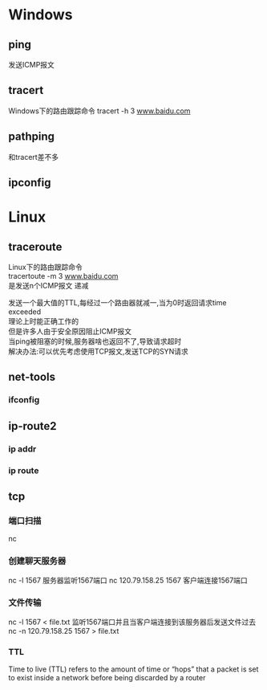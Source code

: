 # Windows
## ping 
发送ICMP报文
## tracert
Windows下的路由跟踪命令
tracert -h 3 www.baidu.com
## pathping
和tracert差不多
## ipconfig
# Linux
## traceroute
Linux下的路由跟踪命令  
tracertoute -m 3 www.baidu.com  
是发送n个ICMP报文
递减

发送一个最大值的TTL,每经过一个路由器就减一,当为0时返回请求time exceeded  
理论上时能正确工作的  
但是许多人由于安全原因阻止ICMP报文  
当ping被阻塞的时候,服务器啥也返回不了,导致请求超时  
解决办法:可以优先考虑使用TCP报文,发送TCP的SYN请求  
## net-tools
### ifconfig
## ip-route2
### ip addr
### ip route
## tcp
### 端口扫描
nc
### 创建聊天服务器
nc -l 1567    服务器监听1567端口
nc 120.79.158.25 1567    客户端连接1567端口
### 文件传输
nc -l 1567 < file.txt    监听1567端口并且当客户端连接到该服务器后发送文件过去
nc -n 120.79.158.25 1567 > file.txt

### TTL
Time to live (TTL) refers to the amount of time or “hops” that a packet is set to exist inside a network before being discarded by a router